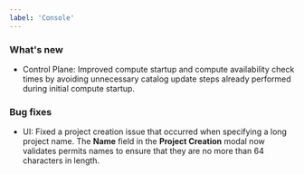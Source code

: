 ```yaml
---
label: 'Console'
---
```


### What's new

- Control Plane: Improved compute startup and compute availability check times by avoiding unnecessary catalog update steps already performed during initial compute startup.

### Bug fixes

- UI: Fixed a project creation issue that occurred when specifying a long project name. The **Name** field in the **Project Creation** modal now validates permits names to ensure that they are no more than 64 characters in length.
